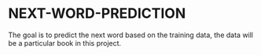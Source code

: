 # NEXT-WORD-PREDICTION

The goal is to predict the next word based on the training data, the data will be a particular book in this project.
